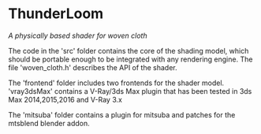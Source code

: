 ThunderLoom
===
*A physically based shader for woven cloth*

The code in the 'src' folder contains the core of the shading model, which should
be portable enough to be integrated with any rendering engine.
The file 'woven_cloth.h' describes the API of the shader.

The 'frontend' folder includes two frontends for the shader model.
'vray3dsMax' contains a V-Ray/3ds Max plugin that has been tested in 3ds Max 2014,2015,2016 and
V-Ray 3.x

The 'mitsuba' folder contains a plugin for mitsuba and patches for the mtsblend blender addon.
